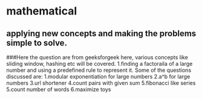 # mathematical
## applying new concepts and making the problems simple to solve.
###Here the question are from geeksforgeek
here, various concepts like sliding window, hashing etc will be covered.
1.finding a factoraila of a large number and using a predefined rule to represent it.
Some of the questions discussed are:
1.modular exponentiation for large numbers
2.a^b for large numbers
3.url shortener
4.count pairs with given sum
5.fibonacci like series
5.count number of words
6.maximize toys
<Here we will now also deal with the graph problems of data structure>
